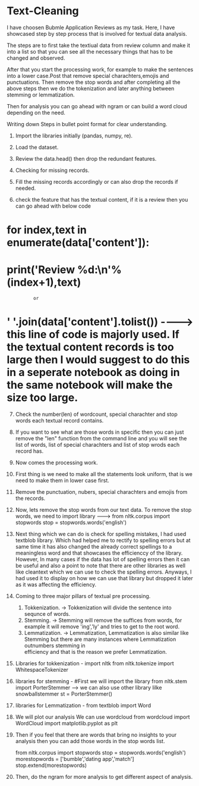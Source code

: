 # Text-Cleaning

I have choosen Bubmle Application Reviews as my task. Here, I have showcased step by step process that is involved for textual data analysis. 

The steps are to first take the textiual data from review column and make it into a list so that you can see all the necessary things that has to be changed and observed.

After that you start the processing work, for example to make the sentences into a lower case.Post that remove special charachters,emojis and punctuations. Then remove the stop words and after completing all the above steps then we do the tokenization and later anything between stemming or lemmatization. 

Then for analysis you can go ahead with ngram or can build a word cloud depending on the need.

Writing down Steps in bullet point format for clear understanding. 

1. Import the libraries initially (pandas, numpy, re). 
2. Load the dataset. 
3. Review the data.head() then drop the redundant features. 
4. Checking for missing records. 
5. Fill the missing records accordingly or can also drop the records if needed. 

6. check the feature that has the textual content, if it is a review then you can go ahead with below code

# for index,text in enumerate(data['content']):
#   print('Review %d:\n'%(index+1),text)

              or
              
# ' '.join(data['content'].tolist())    ----> this line of code is majorly used. If the textual content records is too large then I would suggest to do this in a seperate notebook as doing in the same notebook will make the size too large. 

7. Check the number(len) of wordcount, special charachter and stop words each textual record contains. 
8. If you want to see what are those words in specific then you can just remove the "len" function from the command line and you will see the list of words,
   list of special charachters and list of stop wrods each record has. 
   
9. Now comes the processing work. 
10. First thing is we need to make all the statements look uniform, that is we need to make them in lower case first. 
11. Remove the punctuation, nubers, special charachters and emojis from the records. 
12. Now, lets remove the stop words from our text data. 
      To remove the stop words, we need to import library ---> 
      from nltk.corpus import stopwords
      stop = stopwords.words('english')
13. Next thing which we can do is check for spelling mistakes, I had used textblob library. Which had helped me to rectify to spelling errors but at same time
    it has also changed the already correct spellings to a meaningless word and that showcases the efficienccy of the library. However, In many cases if the data       has lot of spelling errors then it can be useful and also a point to note that there are other libraries as well like cleantext which we can use to check the 
    spelling errors. Anyways, I had used it to display on how we can use that library but dropped it later as it was affecting the efficiency. 
14. Coming to three major pillars of textual pre processing. 
    1. Tokkenization. -> Tokkenization will divide the sentence into sequnce of words.
    2. Stemming. -> Stemming will remove the suffices from words, for example it will remove 'ing','ly' and tries to get to the root word.
    3. Lemmatization. -> Lemmatization, Lemmatization is also similar like Stemming but there are many instances where Lemmatization outnumbers stemming in         
       efficiency and that is the reason we prefer Lemmatization.
15. Libraries for tokkenization - 
    import nltk
    from nltk.tokenize import WhitespaceTokenizer
16. libraries for stemming -
    #First we will import the library
    from nltk.stem import PorterStemmer       --> we can also use other library lilke snowballstemmer
    st = PorterStemmer()
17. libraries for Lemmatization - 
     from textblob import Word

18. We will plot our analysis
    We can use wordcloud
    from wordcloud import WordCloud
    import matplotlib.pyplot as plt
19. Then if you feel that there are words that bring no insights to your analysis then you can add those words in the stop words list. 
     
     from nltk.corpus import stopwords
stop = stopwords.words('english')
morestopwords = ['bumble','dating app','match']
stop.extend(morestopwords)

20. Then, do the ngram for more analysis to get different aspect of analysis. 
    
